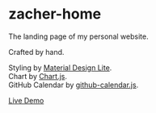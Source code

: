 # zacher-home

The landing page of my personal website.

Crafted by hand.

Styling by [Material Design Lite](https://github.com/google/material-design-lite).  
Chart by [Chart.js](https://github.com/chartjs/Chart.js).  
GitHub Calendar by [github-calendar.js](https://github.com/IonicaBizau/github-calendar).

[Live Demo](http://zacher.com.au/)
